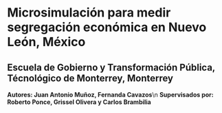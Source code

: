 # Microsimulación para medir segregación económica en Nuevo León, México
## Escuela de Gobierno y Transformación Pública, Técnológico de Monterrey, Monterrey

**Autores: Juan Antonio Muñoz, Fernanda Cavazos**\n
**Supervisados por: Roberto Ponce, Grissel Olivera y Carlos Brambilia**
